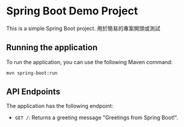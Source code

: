 # Spring Boot Demo Project

This is a simple Spring Boot project. 用於簡易的專案開頭或測試

## Running the application

To run the application, you can use the following Maven command:

```bash
mvn spring-boot:run
```

## API Endpoints

The application has the following endpoint:

* `GET /`: Returns a greeting message "Greetings from Spring Boot!".
